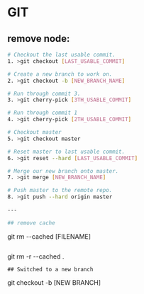 # GIT

## remove node:
``` bash 
# Checkout the last usable commit.
1. >git checkout [LAST_USABLE_COMMIT]

# Create a new branch to work on.
2. >git checkout -b [NEW_BRANCH_NAME]

# Run through commit 3.
3. >git cherry-pick [3TH_USABLE_COMMIT]

# Run through commit 1
4. >git cherry-pick [2TH_USABLE_COMMIT]

# Checkout master
5. >git checkout master

# Reset master to last usable commit.
6. >git reset --hard [LAST_USABLE_COMMIT]

# Merge our new branch onto master.
7. >git merge [NEW_BRANCH_NAME]

# Push master to the remote repo.
8. >git push --hard origin master
   
---

## remove cache
```
git rm --cached [FILENAME]
```
```
git rm -r --cached .
```
## Switched to a new branch
```
git checkout -b [NEW BRANCH]
```
